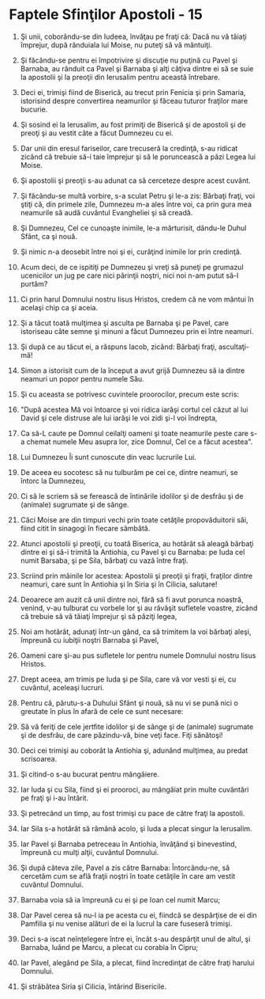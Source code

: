 # Faptele Sfin&#355;ilor Apostoli - 15

1. Şi unii, coborându-se din Iudeea, învăţau pe fraţi că: Dacă nu vă tăiaţi împrejur, după rânduiala lui Moise, nu puteţi să vă mântuiţi. 

2. Şi făcându-se pentru ei împotrivire şi discuţie nu puţină cu Pavel şi Barnaba, au rânduit ca Pavel şi Barnaba şi alţi câţiva dintre ei să se suie la apostolii şi la preoţii din Ierusalim pentru această întrebare. 

3. Deci ei, trimişi fiind de Biserică, au trecut prin Fenicia şi prin Samaria, istorisind despre convertirea neamurilor şi făceau tuturor fraţilor mare bucurie. 

4. Şi sosind ei la Ierusalim, au fost primiţi de Biserică şi de apostoli şi de preoţi şi au vestit câte a făcut Dumnezeu cu ei. 

5. Dar unii din eresul fariseilor, care trecuseră la credinţă, s-au ridicat zicând că trebuie să-i taie împrejur şi să le poruncească a păzi Legea lui Moise. 

6. Şi apostolii şi preoţii s-au adunat ca să cerceteze despre acest cuvânt. 

7. Şi făcându-se multă vorbire, s-a sculat Petru şi le-a zis: Bărbaţi fraţi, voi ştiţi că, din primele zile, Dumnezeu m-a ales între voi, ca prin gura mea neamurile să audă cuvântul Evangheliei şi să creadă. 

8. Şi Dumnezeu, Cel ce cunoaşte inimile, le-a mărturisit, dându-le Duhul Sfânt, ca şi nouă. 

9. Şi nimic n-a deosebit între noi şi ei, curăţind inimile lor prin credinţă. 

10. Acum deci, de ce ispitiţi pe Dumnezeu şi vreţi să puneţi pe grumazul ucenicilor un jug pe care nici părinţii noştri, nici noi n-am putut să-l purtăm? 

11. Ci prin harul Domnului nostru Iisus Hristos, credem că ne vom mântui în acelaşi chip ca şi aceia. 

12. Şi a tăcut toată mulţimea şi asculta pe Barnaba şi pe Pavel, care istoriseau câte semne şi minuni a făcut Dumnezeu prin ei între neamuri. 

13. Şi după ce au tăcut ei, a răspuns Iacob, zicând: Bărbaţi fraţi, ascultaţi-mă! 

14. Simon a istorisit cum de la început a avut grijă Dumnezeu să ia dintre neamuri un popor pentru numele Său. 

15. Şi cu aceasta se potrivesc cuvintele proorocilor, precum este scris: 

16. "După acestea Mă voi întoarce şi voi ridica iarăşi cortul cel căzut al lui David şi cele distruse ale lui iarăşi le voi zidi şi-l voi îndrepta, 

17. Ca să-L caute pe Domnul ceilalţi oameni şi toate neamurile peste care s-a chemat numele Meu asupra lor, zice Domnul, Cel ce a făcut acestea". 

18. Lui Dumnezeu Îi sunt cunoscute din veac lucrurile Lui. 

19. De aceea eu socotesc să nu tulburăm pe cei ce, dintre neamuri, se întorc la Dumnezeu, 

20. Ci să le scriem să se ferească de întinările idolilor şi de desfrâu şi de (animale) sugrumate şi de sânge. 

21. Căci Moise are din timpuri vechi prin toate cetăţile propovăduitorii săi, fiind citit în sinagogi în fiecare sâmbătă. 

22. Atunci apostolii şi preoţii, cu toată Biserica, au hotărât să aleagă bărbaţi dintre ei şi să-i trimită la Antiohia, cu Pavel şi cu Barnaba: pe Iuda cel numit Barsaba, şi pe Sila, bărbaţi cu vază între fraţi. 

23. Scriind prin mâinile lor acestea: Apostolii şi preoţii şi fraţii, fraţilor dintre neamuri, care sunt în Antiohia şi în Siria şi în Cilicia, salutare! 

24. Deoarece am auzit că unii dintre noi, fără să fi avut porunca noastră, venind, v-au tulburat cu vorbele lor şi au răvăşit sufletele voastre, zicând că trebuie să vă tăiaţi împrejur şi să păziţi legea, 

25. Noi am hotărât, adunaţi într-un gând, ca să trimitem la voi bărbaţi aleşi, împreună cu iubiţii noştri Barnaba şi Pavel, 

26. Oameni care şi-au pus sufletele lor pentru numele Domnului nostru Iisus Hristos. 

27. Drept aceea, am trimis pe Iuda şi pe Sila, care vă vor vesti şi ei, cu cuvântul, aceleaşi lucruri. 

28. Pentru că, părutu-s-a Duhului Sfânt şi nouă, să nu vi se pună nici o greutate în plus în afară de cele ce sunt necesare: 

29. Să vă feriţi de cele jertfite idolilor şi de sânge şi de (animale) sugrumate şi de desfrâu, de care păzindu-vă, bine veţi face. Fiţi sănătoşi! 

30. Deci cei trimişi au coborât la Antiohia şi, adunând mulţimea, au predat scrisoarea. 

31. Şi citind-o s-au bucurat pentru mângâiere. 

32. Iar Iuda şi cu Sila, fiind şi ei prooroci, au mângâiat prin multe cuvântări pe fraţi şi i-au întărit. 

33. Şi petrecând un timp, au fost trimişi cu pace de către fraţi la apostoli. 

34. Iar Sila s-a hotărât să rămână acolo, şi Iuda a plecat singur la Ierusalim. 

35. Iar Pavel şi Barnaba petreceau în Antiohia, învăţând şi binevestind, împreună cu mulţi alţii, cuvântul Domnului. 

36. Şi după câteva zile, Pavel a zis către Barnaba: Întorcându-ne, să cercetăm cum se află fraţii noştri în toate cetăţile în care am vestit cuvântul Domnului. 

37. Barnaba voia să ia împreună cu ei şi pe Ioan cel numit Marcu; 

38. Dar Pavel cerea să nu-l ia pe acesta cu ei, fiindcă se despărţise de ei din Pamfilia şi nu venise alături de ei la lucrul la care fuseseră trimişi. 

39. Deci s-a iscat neînţelegere între ei, încât s-au despărţit unul de altul, şi Barnaba, luând pe Marcu, a plecat cu corabia în Cipru; 

40. Iar Pavel, alegând pe Sila, a plecat, fiind încredinţat de către fraţi harului Domnului. 

41. Şi străbătea Siria şi Cilicia, întărind Bisericile. 

